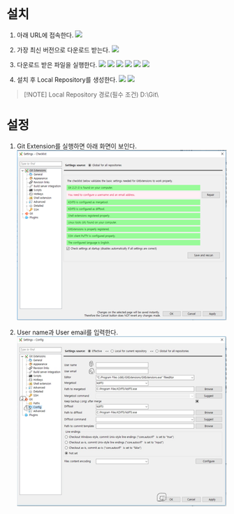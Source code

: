 # 설치
1. 아래 URL에 접속한다.
	**![](https://lh7-rt.googleusercontent.com/docsz/AD_4nXfAdvei3OEANz0hpVgE6chEOOdnS86JQZwXbq79IMScQkT1EMDXCcGXuBL03E3f5VJYK2THeQ5ipgFhqsS5DB_8B0aNSTv6jNJbJE-tS6B6gowCTyFjTW8swcNWLOZWt-OIvDGWcLcDGHO6M-zEUvBHgg?key=w0AtgsenGpnI0F9Mbxx2ww)**
	
		
2. 가장 최신 버전으로 다운로드 받는다.
	**![](https://lh7-rt.googleusercontent.com/docsz/AD_4nXfLK10p_8qtKtn8sdKxuFbFleRoiLu-nESdD9qjw9ldjoiSi7VYcnmisUAwK_ZcobgvtWeCcXuBZbno31x6xmvZbHppTB0UgjTvJ0iW0xeRyUN8Mt_6hVEgeTzwdTVv-BgtRr4jy1Ik9HZzWVVwCo59dv4?key=w0AtgsenGpnI0F9Mbxx2ww)**
	
3. 다운로드 받은 파일을 실행한다.
	**![](https://lh7-rt.googleusercontent.com/docsz/AD_4nXcY2JTAxfn2ORtetmr-r-KRbmuKLFfRFGpnIETrnwcfnqWgnoSdyrvwzmQyAGFPk8aWUTLwXxn6DH7JRVO89jpjX0hL980hTaw0zqwkCqo9yWktdla7IfYI_rPH8S2sbo5H4GSWnpsSHqx8qDtUH7wlHA?key=w0AtgsenGpnI0F9Mbxx2ww)**
	**![](https://lh7-rt.googleusercontent.com/docsz/AD_4nXfI8dTtrJ8S0sXd3jWMBHrUt8MNB7eHN-6fqjE3Ar79fz6eGCPVy8xfzY0-Z5kr-Cdpsoks3qbIulOfVxRTTP0ympL5VUqzHAnSBnW_hWl9L_1T_x2CMPOZ8mdhadEDIQzsCgSNNlXeAg4nXrzSGOOJCQ?key=w0AtgsenGpnI0F9Mbxx2ww)**
	**![](https://lh7-rt.googleusercontent.com/docsz/AD_4nXd2TOgdleOvByRN8fv1kYHalhyRY5fRErkjSVGPkmDAdrp_1aTgL5AQBlAxoV_d3mU92l2TQkK8MoT2DPD0UJMrQdflaN5XY5nyE9cofe66xdh_LzuJvC1AGH3GE9Gbepgo46WjqsluUlxXBf09zHlHVZs?key=w0AtgsenGpnI0F9Mbxx2ww)**
	**![](https://lh7-rt.googleusercontent.com/docsz/AD_4nXc9LYj66WQtHYpqgR1uHinHC_QRSXPurFEStaNKqULmf3bJKFIUKgbom0ZsAn_FULLKWo5vP-CulQfvLus6ww19gyV5WKhAQgAFhYnlGjl24LXk90JfgOMJZrqzOPtqxsk38riLnnKv8ucPieSFJV8m2w?key=w0AtgsenGpnI0F9Mbxx2ww)**
	**![](https://lh7-rt.googleusercontent.com/docsz/AD_4nXcnc99xv7uHbpIOsyvxSb9fmoDzrntTQdsFcUFNhBykYMrcaEFsxUrWcBtSoNpqlVitTv4aPK_TrB-_hrYOOErsy-1v0-n25SSa7U0HNAsvgKglxfAkjJA53JczMGLzK2JnYFSxL9lmKsumksymPEuYQZg?key=w0AtgsenGpnI0F9Mbxx2ww)**
	**![](https://lh7-rt.googleusercontent.com/docsz/AD_4nXf-AdAO1I2-GgpkymCuSd1AVFwV7pORTEdm64eLqSfx6I-o-pFD72o-B7IrHG2U7WYrE34WftrAKKc24FLwh85_M9n14SBlJXy0zyrYPvgKURYsCuvquRvZsrjmH-zOo3GtRG1LmWXEd3Du2qo8VW1TMw0?key=w0AtgsenGpnI0F9Mbxx2ww)**

4. 설치 후 Local Repository를 생성한다.
		**![](https://lh7-rt.googleusercontent.com/docsz/AD_4nXd4So4PzBFrPOUY47hZXjYJQ5pwD6RJmyhW2hd9PyqtdKJ3HLzbpS3AHQzYJ48hX7ljSJmPZgr5F-T9PvCyr1EIg2ZVrw03ofvO1F1RJ70TB9bADuPMtRMT2eLuDlLQs9A6xtqin-GmJEcmEQXZBcpjMdg?key=w0AtgsenGpnI0F9Mbxx2ww)**
		**![](https://lh7-rt.googleusercontent.com/docsz/AD_4nXfOYB52K813A5TnKUHM1YLaawDZNc4KTKOSfISttQhhlylvLfmcrQ5zMdkypwlABfF7A5yraEX4vTyJ3TpCIIKbNWOBzflKvHdetjUhJ2YbfqAcCsNmvfy_KBc7oI2ZztVCGtwy5I6evZ_72AnIUVacvg?key=w0AtgsenGpnI0F9Mbxx2ww)**
		
> [!NOTE] Local Repository 경로(필수 조건)
> D:\Git\


# 설정
1. Git Extension를 실행하면 아래 화면이 보인다.
	![](attachments/Pasted%20image%2020250309070701.png)
		
2. User name과 User email를 입력한다.
	![](attachments/Pasted%20image%2020250309070734.png)
